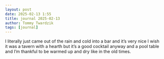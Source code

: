 ```yaml
---
layout: post
date: 2025-02-13 1:55 
title: journal 2025-02-13
author: Tommy Twardzik
tags: [journal]
---
```


<!-- TODO: convert to `journal` post -->

I literally just came out of the rain and cold into a bar and it’s very nice I wish it was a tavern with a hearth but it’s a good cocktail anyway and a pool table and I’m thankful to be warmed up and dry like in the old times. 